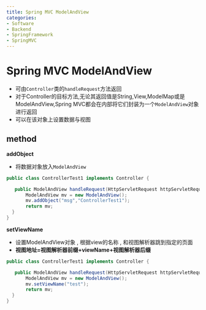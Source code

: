```yaml
---
title: Spring MVC ModelAndView
categories:
- Software
- Backend
- SpringFramework
- SpringMVC
---
```

# Spring MVC ModelAndView

- 可由`Controller`类的`handleRequest`方法返回
- 对于Controller的目标方法,无论其返回值是String,View,ModelMap或是ModelAndView,Spring MVC都会在内部将它们封装为一个`ModelAndView`对象进行返回
- 可以在该对象上设置数据与视图


## method

**addObject**

- 将数据对象放入`ModelAndView`

```java
public class ControllerTest1 implements Controller {

   public ModelAndView handleRequest(HttpServletRequest httpServletRequest, HttpServletResponse httpServletResponse) throws Exception {
       ModelAndView mv = new ModelAndView();
       mv.addObject("msg","ControllerTest1");
       return mv;
  }
}
```

**setViewName**

- 设置ModelAndView对象 , 根据view的名称 , 和视图解析器跳到指定的页面
- **视图地址=视图解析器前缀+viewName+视图解析器后缀**

```java
public class ControllerTest1 implements Controller {

   public ModelAndView handleRequest(HttpServletRequest httpServletRequest, HttpServletResponse httpServletResponse) throws Exception {
       ModelAndView mv = new ModelAndView();
       mv.setViewName("test");
       return mv;
  }
}
```

